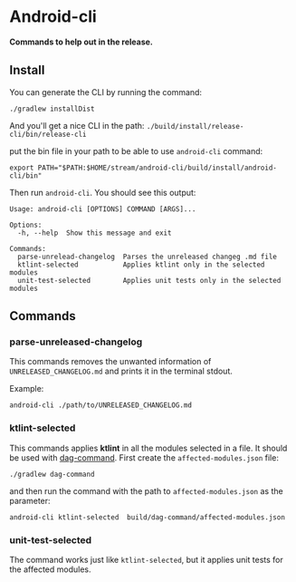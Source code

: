 # Android-cli

**Commands to help out in the release.**

## Install

You can generate the CLI by running the command:

```
./gradlew installDist
```

And you'll get a nice CLI in the path: `./build/install/release-cli/bin/release-cli` 

put the bin file in your path to be able to use `android-cli` command:

```
export PATH="$PATH:$HOME/stream/android-cli/build/install/android-cli/bin"
```

Then run `android-cli`. You should see this output:

```
Usage: android-cli [OPTIONS] COMMAND [ARGS]...

Options:
  -h, --help  Show this message and exit

Commands:
  parse-unrelead-changelog  Parses the unreleased changeg .md file
  ktlint-selected           Applies ktlint only in the selected modules
  unit-test-selected        Applies unit tests only in the selected modules
```

## Commands

### parse-unreleased-changelog
This commands removes the unwanted information of `UNRELEASED_CHANGELOG.md` and prints it in the terminal stdout.

Example: 

```
android-cli ./path/to/UNRELEASED_CHANGELOG.md
```

### ktlint-selected
This commands applies **ktlint** in all the modules selected in a file. It should be used with [dag-command](https://github.com/leandroBorgesFerreira/dag-command). First create the `affected-modules.json` file: 

```
./gradlew dag-command
```

and then run the command with the path to `affected-modules.json` as the parameter: 

```
android-cli ktlint-selected  build/dag-command/affected-modules.json
```

### unit-test-selected

The command works just like `ktlint-selected`, but it applies unit tests for the affected modules. 


